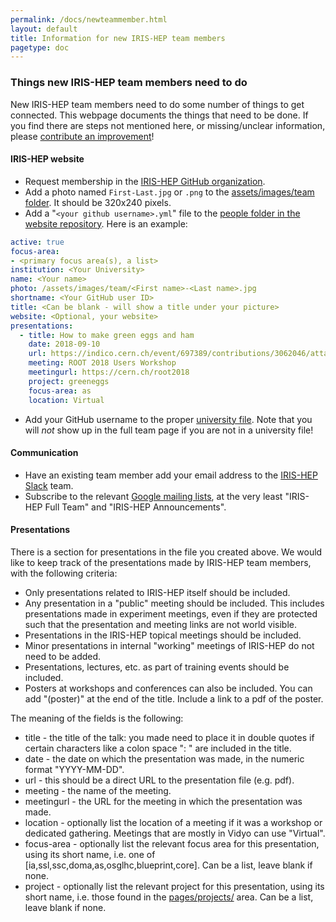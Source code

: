 ```yaml
---
permalink: /docs/newteammember.html
layout: default
title: Information for new IRIS-HEP team members
pagetype: doc
---
```


### Things new IRIS-HEP team members need to do

New IRIS-HEP team members need to do some number of things to get connected.
This webpage documents the things that need to be done. If you find there are steps
not mentioned here, or missing/unclear information, please [contribute an improvement][]!

#### IRIS-HEP website

* Request membership in the [IRIS-HEP GitHub organization][].
* Add a photo named `First-Last.jpg` or `.png` to the [assets/images/team folder][]. It should be 320x240 pixels.
* Add a "`<your github username>.yml`" file to the [people folder in the website repository][people]. Here is an example:

```yml
active: true
focus-area:
- <primary focus area(s), a list>
institution: <Your University>
name: <Your name>
photo: /assets/images/team/<First name>-<Last name>.jpg
shortname: <Your GitHub user ID>
title: <Can be blank - will show a title under your picture>
website: <Optional, your website>
presentations:
  - title: How to make green eggs and ham
    date: 2018-09-10
    url: https://indico.cern.ch/event/697389/contributions/3062046/attachments/1712602/2761531/ROOT2018-Union.pdf
    meeting: ROOT 2018 Users Workshop
    meetingurl: https://cern.ch/root2018
    project: greeneggs
    focus-area: as
    location: Virtual
```

* Add your GitHub username to the proper [university file][]. Note that you will *not* show up in the full team page if you are not in a university file!

#### Communication

* Have an existing team member add your email address to the [IRIS-HEP Slack][] team.
* Subscribe to the relevant [Google mailing lists][], at the very least "IRIS-HEP Full Team" and "IRIS-HEP Announcements".

[contribute an improvement]:    https://github.com/iris-hep/iris-hep.github.io-source/pulls
[IRIS-HEP GitHub organization]: https://github.com/iris-hep
[assets/images/team folder]:    https://github.com/iris-hep/iris-hep.github.io-source/tree/master/assets/images/team
[people]:                       https://github.com/iris-hep/iris-hep.github.io-source/tree/master/_data/people
[university file]:              https://github.com/iris-hep/iris-hep.github.io-source/tree/master/_data/universities
[IRIS-HEP Slack]:               https://iris-hep.slack.com
[Google mailing lists]:         https://groups.google.com/a/iris-hep.org

#### Presentations

There is a section for presentations in the file you created above. We would
like to keep track of the presentations made by IRIS-HEP team members, with
the following criteria:

  * Only presentations related to IRIS-HEP itself should be included.
  * Any presentation in a "public" meeting should be included. This includes
    presentations made in experiment meetings, even if they are protected such
    that the presentation and meeting links are not world visible.
  * Presentations in the IRIS-HEP topical meetings should be included.
  * Minor presentations in internal "working" meetings of IRIS-HEP do not
    need to be added.
  * Presentations, lectures, etc. as part of training events should be included.
  * Posters at workshops and conferences can also be included. You can add "(poster)" at the end of the title. Include a link to a pdf of the poster.

The meaning of the fields is the following:

  * title - the title of the talk: you made need to place it in double quotes if certain characters like a colon space ": " are included in the title.
  * date - the date on which the presentation was made, in the numeric format "YYYY-MM-DD".
  * url - this should be a direct URL to the presentation file (e.g. pdf).
  * meeting - the name of the meeting.
  * meetingurl - the URL for the meeting in which the presentation was made.
  * location - optionally list the location of a meeting if it was a workshop or dedicated gathering. Meetings that are mostly in Vidyo can use "Virtual".
  * focus-area - optionally list the relevant focus area for this presentation, using its short name, i.e. one of [ia,ssl,ssc,doma,as,osglhc,blueprint,core]. Can be a list, leave blank if none.
  * project - optionally list the relevant project for this presentation, using its short name, i.e. those found in the [pages/projects/](https://github.com/iris-hep/iris-hep.github.io-source/tree/master/pages/projects) area. Can be a list, leave blank if none.
